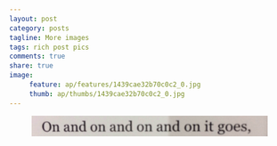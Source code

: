```yaml
---
layout: post
category: posts
tagline: More images
tags: rich post pics
comments: true
share: true
image: 
     feature: ap/features/1439cae32b70c0c2_0.jpg
     thumb: ap/thumbs/1439cae32b70c0c2_0.jpg
---
```


<figure class="">
<a href = "/images/ap/standard/1439cae32b70c0c2_0.jpg">
<img src="/images/ap/standard/1439cae32b70c0c2_0.jpg">
</a></figure>